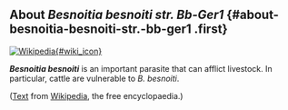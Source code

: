 About *Besnoitia besnoiti str. Bb-Ger1* {#about-besnoitia-besnoiti-str.-bb-ger1 .first}
---------------------------------------

[![Wikipedia](/img/wikipedia_logo_v2_en.png){#wiki_icon}](http://en.wikipedia.org/wiki/Besnoitia_besnoiti)

***Besnoitia besnoiti*** is an important parasite that can afflict
livestock. In particular, cattle are vulnerable to *B. besnoiti*.

([Text](http://en.wikipedia.org/wiki/Besnoitia_besnoiti) from
[Wikipedia](http://en.wikipedia.org/), the free encyclopaedia.)
